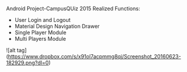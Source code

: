 Android Project-CampusQUiz 2015
Realized Functions:
 - User Login and Logout
 - Material Design Navigation Drawer
 - Single Player Module
 - Multi Players Module

![alt tag] (https://www.dropbox.com/s/x91ol7acpmmg8qj/Screenshot_20160623-182929.png?dl=0)
